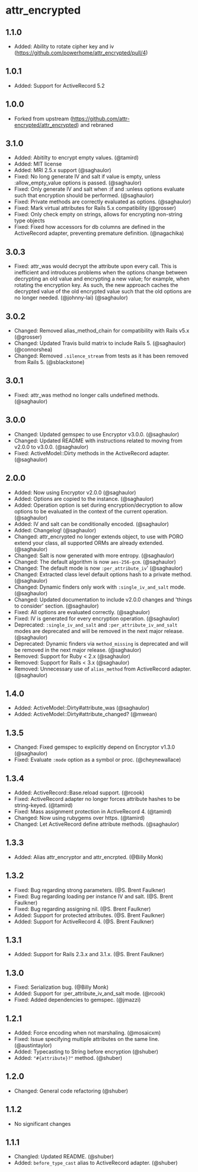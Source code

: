 # attr_encrypted #

## 1.1.0 ##
* Added: Ability to rotate cipher key and iv (https://github.com/powerhome/attr_encrypted/pull/4)

## 1.0.1 ##
* Added: Support for ActiveRecord  5.2

## 1.0.0 ##
* Forked from upstream (https://github.com/attr-encrypted/attr_encrypted) and rebraned

## 3.1.0 ##
* Added: Abitilty to encrypt empty values. (@tamird)
* Added: MIT license
* Added: MRI 2.5.x support (@saghaulor)
* Fixed: No long generate IV and salt if value is empty, unless :allow_empty_value options is passed. (@saghaulor)
* Fixed: Only generate IV and salt when :if and :unless options evaluate such that encryption should be performed. (@saghaulor)
* Fixed: Private methods are correctly evaluated as options. (@saghaulor)
* Fixed: Mark virtual attributes for Rails 5.x compatibility (@grosser)
* Fixed: Only check empty on strings, allows for encrypting non-string type objects
* Fixed: Fixed how accessors for db columns are defined in the ActiveRecord adapter, preventing premature definition. (@nagachika)

## 3.0.3 ##
* Fixed: attr_was would decrypt the attribute upon every call. This is inefficient and introduces problems when the options change between decrypting an old value and encrypting a new value; for example, when rotating the encryption key. As such, the new approach caches the decrypted value of the old encrypted value such that the old options are no longer needed. (@johnny-lai) (@saghaulor)

## 3.0.2 ##
* Changed: Removed alias_method_chain for compatibility with Rails v5.x (@grosser)
* Changed: Updated Travis build matrix to include Rails 5. (@saghaulor) (@connorshea)
* Changed: Removed `.silence_stream` from tests as it has been removed from Rails 5. (@sblackstone)

## 3.0.1 ##
* Fixed: attr_was method no longer calls undefined methods. (@saghaulor)

## 3.0.0 ##
* Changed: Updated gemspec to use Encryptor v3.0.0. (@saghaulor)
* Changed: Updated README with instructions related to moving from v2.0.0 to v3.0.0. (@saghaulor)
* Fixed: ActiveModel::Dirty methods in the ActiveRecord adapter. (@saghaulor)

## 2.0.0 ##
* Added: Now using Encryptor v2.0.0 (@saghaulor)
* Added: Options are copied to the instance. (@saghaulor)
* Added: Operation option is set during encryption/decryption to allow options to be evaluated in the context of the current operation. (@saghaulor)
* Added: IV and salt can be conditionally encoded. (@saghaulor)
* Added: Changelog! (@saghaulor)
* Changed: attr_encrypted no longer extends object, to use with PORO extend your class, all supported ORMs are already extended. (@saghaulor)
* Changed: Salt is now generated with more entropy. (@saghaulor)
* Changed: The default algorithm is now `aes-256-gcm`. (@saghaulor)
* Changed: The default mode is now `:per_attribute_iv`' (@saghaulor)
* Changed: Extracted class level default options hash to a private method. (@saghaulor)
* Changed: Dynamic finders only work with `:single_iv_and_salt` mode. (@saghaulor)
* Changed: Updated documentation to include v2.0.0 changes and 'things to consider' section. (@saghaulor)
* Fixed: All options are evaluated correctly. (@saghaulor)
* Fixed: IV is generated for every encryption operation. (@saghaulor)
* Deprecated: `:single_iv_and_salt` and `:per_attribute_iv_and_salt` modes are deprecated and will be removed in the next major release. (@saghaulor)
* Deprecated: Dynamic finders via `method_missing` is deprecated and will be removed in the next major release. (@saghaulor)
* Removed: Support for Ruby < 2.x (@saghaulor)
* Removed: Support for Rails < 3.x (@saghaulor)
* Removed: Unnecessary use of `alias_method` from ActiveRecord adapter. (@saghaulor)

## 1.4.0 ##
* Added: ActiveModel::Dirty#attribute_was (@saghaulor)
* Added: ActiveModel::Dirty#attribute_changed? (@mwean)

## 1.3.5 ##
* Changed: Fixed gemspec to explicitly depend on Encryptor v1.3.0 (@saghaulor)
* Fixed: Evaluate `:mode` option as a symbol or proc. (@cheynewallace)

## 1.3.4 ##
* Added: ActiveRecord::Base.reload support. (@rcook)
* Fixed: ActiveRecord adapter no longer forces attribute hashes to be string-keyed. (@tamird)
* Fixed: Mass assignment protection in ActiveRecord 4. (@tamird)
* Changed: Now using rubygems over https. (@tamird)
* Changed: Let ActiveRecord define attribute methods. (@saghaulor)

## 1.3.3 ##
* Added: Alias attr_encryptor and attr_encrpted. (@Billy Monk)

## 1.3.2 ##
* Fixed: Bug regarding strong parameters. (@S. Brent Faulkner)
* Fixed: Bug regarding loading per instance IV and salt. (@S. Brent Faulkner)
* Fixed: Bug regarding assigning nil. (@S. Brent Faulkner)
* Added: Support for protected attributes. (@S. Brent Faulkner)
* Added: Support for ActiveRecord 4. (@S. Brent Faulkner)

## 1.3.1 ##
* Added: Support for Rails 2.3.x and 3.1.x. (@S. Brent Faulkner)

## 1.3.0 ##
* Fixed: Serialization bug. (@Billy Monk)
* Added: Support for :per_attribute_iv_and_salt mode. (@rcook)
* Fixed: Added dependencies to gemspec. (@jmazzi)

## 1.2.1 ##
* Added: Force encoding when not marshaling. (@mosaicxm)
* Fixed: Issue specifying multiple attributes on the same line. (@austintaylor)
* Added: Typecasting to String before encryption (@shuber)
* Added: `"#{attribute}?"` method. (@shuber)

## 1.2.0 ##
* Changed: General code refactoring (@shuber)

## 1.1.2 ##
* No significant changes

## 1.1.1 ##
* Changled: Updated README. (@shuber)
* Added: `before_type_cast` alias to ActiveRecord adapter. (@shuber)
